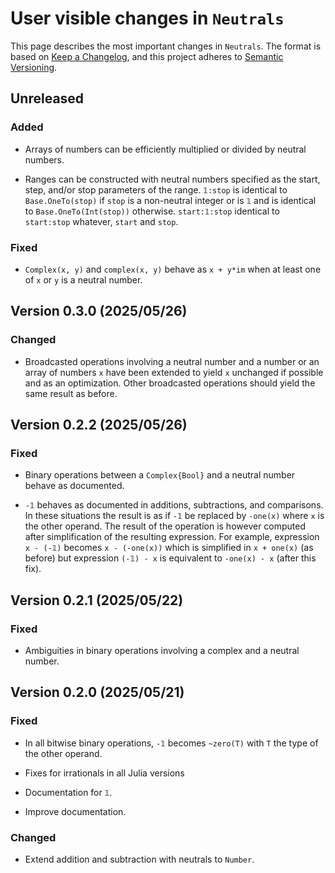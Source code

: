 # User visible changes in `Neutrals`

This page describes the most important changes in `Neutrals`. The format is based on [Keep
a Changelog](https://keepachangelog.com/en/1.1.0/), and this project adheres to [Semantic
Versioning](https://semver.org/spec).

## Unreleased

### Added

- Arrays of numbers can be efficiently multiplied or divided by neutral numbers.

- Ranges can be constructed with neutral numbers specified as the start, step, and/or stop
  parameters of the range. `𝟙:stop` is identical to `Base.OneTo(stop)` if `stop` is a
  non-neutral integer or is `𝟙` and is identical to `Base.OneTo(Int(stop))` otherwise.
  `start:𝟙:stop` identical to `start:stop` whatever, `start` and `stop`.

### Fixed

- `Complex(x, y)` and `complex(x, y)` behave as `x + y*im` when at least one of `x` or `y`
  is a neutral number.


## Version 0.3.0 (2025/05/26)

### Changed

- Broadcasted operations involving a neutral number and a number or an array of numbers `x`
  have been extended to yield `x` unchanged if possible and as an optimization. Other
  broadcasted operations should yield the same result as before.


## Version 0.2.2 (2025/05/26)

### Fixed

- Binary operations between a `Complex{Bool}` and a neutral number behave as documented.

- `-𝟙` behaves as documented in additions, subtractions, and comparisons. In these
  situations the result is as if `-𝟙` be replaced by `-one(x)` where `x` is the other
  operand. The result of the operation is however computed after simplification of the
  resulting expression. For example, expression `x - (-𝟙)` becomes `x - (-one(x))` which
  is simplified in `x + one(x)` (as before) but expression `(-𝟙) - x` is equivalent to
  `-one(x) - x` (after this fix).


## Version 0.2.1 (2025/05/22)

### Fixed

- Ambiguities in binary operations involving a complex and a neutral number.


## Version 0.2.0 (2025/05/21)

### Fixed

- In all bitwise binary operations, `-𝟙` becomes `~zero(T)` with `T` the type of the other
  operand.

- Fixes for irrationals in all Julia versions

- Documentation for `𝟙`.

- Improve documentation.

### Changed

- Extend addition and subtraction with neutrals to `Number`.

